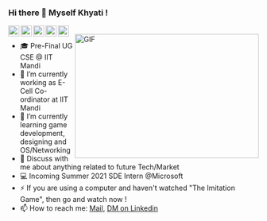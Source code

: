 ### Hi there 👋 Myself Khyati !

<a href="https://github.com/khyati18">
  <img align="left" alt="Khyati's Github" width="22px" src="https://cdn.jsdelivr.net/npm/simple-icons@v3/icons/github.svg" />
</a>
<a href="https://www.linkedin.com/in/khyati-agarwal-29913116b/">
  <img align="left" alt="Khyati's LinkdeIN" width="22px" src="https://cdn.jsdelivr.net/npm/simple-icons@v3/icons/linkedin.svg" />
</a>
<a href="https://gitlab.com/khyati18">
  <img align="left" alt="Khyati's Facebook" width="22px" src="https://cdn.jsdelivr.net/npm/simple-icons@v3/icons/gitlab.svg" />
</a>
<a href="https://www.instagram.com/khyati__agarwal__/">
  <img align="left" alt="Khyati's Instagram" width="22px" src="https://cdn.jsdelivr.net/npm/simple-icons@v3/icons/instagram.svg" />
</a>
<a href="https://www.facebook.com/khyati.agarwal1/">
  <img align="left" alt="Khyati's Facebook" width="22px" src="https://cdn.jsdelivr.net/npm/simple-icons@v3/icons/facebook.svg" />
</a>


<br />
<img align="right" alt="GIF" src="https://media.giphy.com/media/TdwUupHjofXWF6LJJc/giphy.gif" width="370px" height="250" />

- 🎓 Pre-Final UG CSE @ IIT Mandi
- 🔭 I’m currently working as E-Cell Co-ordinator at IIT Mandi 
- 🌱 I’m currently learning game development, designing and OS/Networking
- 💬 Discuss with me about anything related to future Tech/Market
- :computer: Incoming Summer 2021 SDE Intern @Microsoft
- ⚡ If you are using a computer and haven't watched "The Imitation Game", then go and watch now !
- 📫 How to reach me: [Mail](mailto:agarwal.khyati5@gmail.com), [DM on Linkedin](https://www.linkedin.com/in/khyati-agarwal-29913116b/)

<br />
<br />
